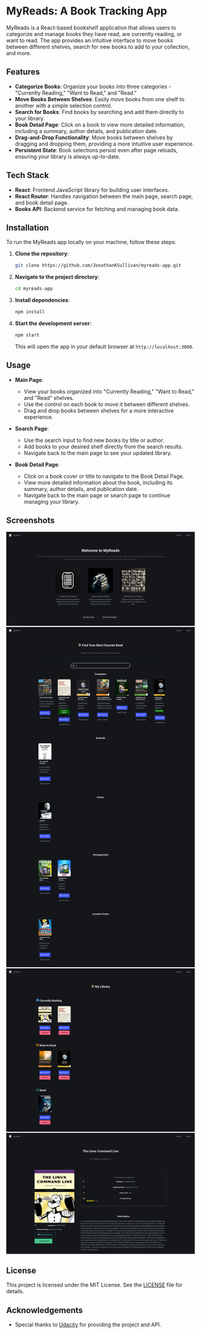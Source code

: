 # MyReads: A Book Tracking App

MyReads is a React-based bookshelf application that allows users to categorize and manage books they have read, are currently reading, or want to read. The app provides an intuitive interface to move books between different shelves, search for new books to add to your collection, and more.

## Features

- **Categorize Books**: Organize your books into three categories - "Currently Reading," "Want to Read," and "Read."
- **Move Books Between Shelves**: Easily move books from one shelf to another with a simple selection control.
- **Search for Books**: Find books by searching and add them directly to your library.
- **Book Detail Page**: Click on a book to view more detailed information, including a summary, author details, and publication date.
- **Drag-and-Drop Functionality**: Move books between shelves by dragging and dropping them, providing a more intuitive user experience.
- **Persistent State**: Book selections persist even after page reloads, ensuring your library is always up-to-date.

## Tech Stack

- **React**: Frontend JavaScript library for building user interfaces.
- **React Router**: Handles navigation between the main page, search page, and book detail page.
- **Books API**: Backend service for fetching and managing book data.

## Installation

To run the MyReads app locally on your machine, follow these steps:

1. **Clone the repository**:

   ```bash
   git clone https://github.com/JonathanKSullivan/myreads-app.git
   ```

2. **Navigate to the project directory**:

   ```bash
   cd myreads-app
   ```

3. **Install dependencies**:

   ```bash
   npm install
   ```

4. **Start the development server**:
   ```bash
   npm start
   ```
   This will open the app in your default browser at `http://localhost:3000`.

## Usage

- **Main Page**:
  - View your books organized into "Currently Reading," "Want to Read," and "Read" shelves.
  - Use the control on each book to move it between different shelves.
  - Drag and drop books between shelves for a more interactive experience.
- **Search Page**:

  - Use the search input to find new books by title or author.
  - Add books to your desired shelf directly from the search results.
  - Navigate back to the main page to see your updated library.

- **Book Detail Page**:
  - Click on a book cover or title to navigate to the Book Detail Page.
  - View more detailed information about the book, including its summary, author details, and publication date.
  - Navigate back to the main page or search page to continue managing your library.

## Screenshots

![Main Page](main_page_screenshot.png)
![Search Page](search_page_screenshot.png)
![Library Page](library_page_screenshot.png)
![Book Detail Page](book_detail_page_screenshot.png)

## License

This project is licensed under the MIT License. See the [LICENSE](LICENSE) file for details.

## Acknowledgements

- Special thanks to [Udacity](https://www.udacity.com/) for providing the project and API.
